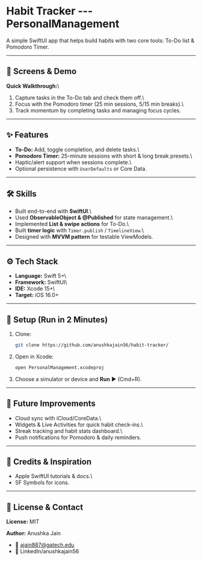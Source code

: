 # Habit Tracker --- PersonalManagement

A simple SwiftUI app that helps build habits with two core tools: To-Do
list & Pomodoro Timer.

------------------------------------------------------------------------

## 📱 Screens & Demo

**Quick Walkthrough:**\
1. Capture tasks in the To-Do tab and check them off.\
2. Focus with the Pomodoro timer (25 min sessions, 5/15 min breaks).\
3. Track momentum by completing tasks and managing focus cycles.

------------------------------------------------------------------------

## ✨ Features

-   **To-Do:** Add, toggle completion, and delete tasks.\
-   **Pomodoro Timer:** 25-minute sessions with short & long break
    presets.\
-   Haptic/alert support when sessions complete.\
-   Optional persistence with `UserDefaults` or Core Data.

------------------------------------------------------------------------

## 🛠 Skills

-   Built end-to-end with **SwiftUI**.\
-   Used **ObservableObject & @Published** for state management.\
-   Implemented **List & swipe actions** for To-Do.\
-   Built **timer logic** with `Timer.publish` / `TimelineView`.\
-   Designed with **MVVM pattern** for testable ViewModels.

------------------------------------------------------------------------

## ⚙️ Tech Stack

-   **Language:** Swift 5+\
-   **Framework:** SwiftUI\
-   **IDE:** Xcode 15+\
-   **Target:** iOS 16.0+

------------------------------------------------------------------------

## 🚀 Setup (Run in 2 Minutes)

1.  Clone:

    ``` bash
    git clone https://github.com/anushkajain56/habit-tracker/
    ```

2.  Open in Xcode:

    ``` bash
    open PersonalManagement.xcodeproj
    ```

3.  Choose a simulator or device and **Run** ▶ (Cmd+R).

------------------------------------------------------------------------

## 🔮 Future Improvements

-   Cloud sync with iCloud/CoreData.\
-   Widgets & Live Activities for quick habit check-ins.\
-   Streak tracking and habit stats dashboard.\
-   Push notifications for Pomodoro & daily reminders.

------------------------------------------------------------------------

## 🙌 Credits & Inspiration

-   Apple SwiftUI tutorials & docs.\
-   SF Symbols for icons.

------------------------------------------------------------------------

## 📄 License & Contact

**License:** MIT

**Author:** Anushka Jain
- 📧 ajain887@gatech.edu
- 💼 LinkedIn/anushkajain56
